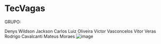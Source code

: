 # TecVagas

GRUPO:

Denys Wildson
Jackson Carlos
Luiz Oliveira
Victor Vasconcelos
Vitor Veras
Rodrigo Cavalcanti
Mateus Moraes
![image](https://github.com/JacksonCPN/TecVagas/assets/101983050/dd549bd5-be7d-4972-8b38-ec748b4976ad)
